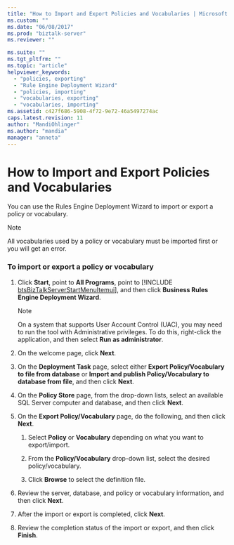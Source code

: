 ```yaml
---
title: "How to Import and Export Policies and Vocabularies | Microsoft Docs"
ms.custom: ""
ms.date: "06/08/2017"
ms.prod: "biztalk-server"
ms.reviewer: ""

ms.suite: ""
ms.tgt_pltfrm: ""
ms.topic: "article"
helpviewer_keywords: 
  - "policies, exporting"
  - "Rule Engine Deployment Wizard"
  - "policies, importing"
  - "vocabularies, exporting"
  - "vocabularies, importing"
ms.assetid: c427f686-5908-4f72-9e72-46a5497274ac
caps.latest.revision: 11
author: "MandiOhlinger"
ms.author: "mandia"
manager: "anneta"
---
```

# How to Import and Export Policies and Vocabularies
You can use the Rules Engine Deployment Wizard to import or export a policy or vocabulary.  

> [!NOTE]
>  All vocabularies used by a policy or vocabulary must be imported first or you will get an error.  

### To import or export a policy or vocabulary  

1. Click <strong>Start</strong>, point to <strong>All Programs</strong>, point to [!INCLUDE [btsBizTalkServerStartMenuItemui](../includes/btsbiztalkserverstartmenuitemui-md.md)], and then click <strong>Business Rules Engine Deployment Wizard</strong>.  

   > [!NOTE]
   >  On a system that supports User Account Control (UAC), you may need to run the tool with Administrative privileges. To do this, right-click the application, and then select **Run as administrator**.  

2. On the welcome page, click **Next**.  

3. On the **Deployment Task** page, select either **Export Policy/Vocabulary to file from database** or **Import and publish Policy/Vocabulary to database from file**, and then click **Next**.  

4. On the **Policy Store** page, from the drop-down lists, select an available SQL Server computer and database, and then click **Next**.  

5. On the **Export Policy/Vocabulary** page, do the following, and then click **Next**.  

   1.  Select **Policy** or **Vocabulary** depending on what you want to export/import.  

   2.  From the **Policy/Vocabulary** drop-down list, select the desired policy/vocabulary.  

   3.  Click **Browse** to select the definition file.  

6. Review the server, database, and policy or vocabulary information, and then click **Next**.  

7. After the import or export is completed, click **Next**.  

8. Review the completion status of the import or export, and then click **Finish**.
